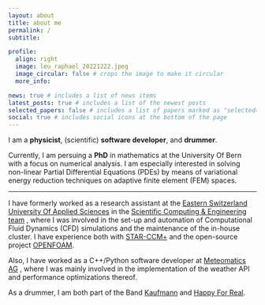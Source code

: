 ```yaml
---
layout: about
title: about me
permalink: /
subtitle: 

profile:
  align: right
  image: leu_raphael_20221222.jpeg
  image_circular: false # crops the image to make it circular
  more_info:

news: true # includes a list of news items
latest_posts: true # includes a list of the newest posts
selected_papers: false # includes a list of papers marked as "selected={true}"
social: true # includes social icons at the bottom of the page
---
```


I am a **physicist**, (scientific) **software developer**, and **drummer**.

Currently, I am persuing a **PhD** in mathematics at the University Of Bern with a focus on numerical analysis.
I am especially interested in solving
non-linear Partial Differential Equations (PDEs) by means of variational energy reduction techniques
on adaptive finite element (FEM) spaces.

---

I have formerly worked as a research assistant at the [Eastern Switzerland University Of Applied Sciences](https://www.ost.ch/en/)
in the
[Scientific Computing & Engineering team](https://www.ost.ch/en/research-and-consulting-services/technology/renewable-energies-and-environmental-engineering/iet-institute-for-energy-technology/scientific-computing-engineering)
, where I was involved in the set-up and automation of Computational Fluid Dynamics (CFD) simulations and the maintenance of the in-house cluster.
I have experience both with [STAR-CCM+](https://plm.sw.siemens.com/en-US/simcenter/fluids-thermal-simulation/star-ccm/)
and the open-source project [OPENFOAM](https://openfoam.org/).

Also, I have worked as a C++/Python software developer at [Meteomatics AG](https://www.meteomatics.com/)
, where I was mainly involved in the implementation of the weather API and performance optimizations thereof.

As a drummer, I am both part of the Band [Kaufmann](https://kaufmannmusik.ch/) and [Happy For Real](https://www.happyforreal.ch/).